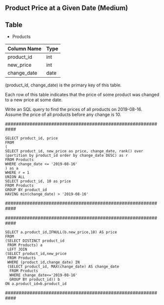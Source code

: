 ## Product Price at a Given Date (Medium)

## Table
* Products

| Column Name   | Type    |
---- | ---
| product_id    | int     |
| new_price     | int     |
| change_date   | date    |

(product_id, change_date) is the primary key of this table.

Each row of this table indicates that the price of some product was changed to a new price at some date.

Write an SQL query to find the prices of all products on 2019-08-16. Assume the price of all products before any change is 10.

############################################################
```
SELECT product_id, price
FROM
(
SELECT product_id, new_price as price, change_date, rank() over (partition by product_id order by change_date DESC) as r
FROM Products
WHERE change_date <= '2019-08-16'
) as a
WHERE r = 1
UNION ALL
SELECT product_id, 10 as price
FROM Products
GROUP BY product_id
HAVING min(change_date) > '2019-08-16'
```
############################################################

############################################################
```
SELECT a.product_id,IFNULL(b.new_price,10) AS price
FROM
(SELECT DISTINCT product_id 
 FROM Products) a 
 LEFT JOIN
(SELECT product_id,new_price 
 FROM Products 
 WHERE (product_id,change_date) IN 
 (SELECT product_id, MAX(change_date) AS change_date 
  FROM Products 
  WHERE change_date<='2019-08-16' 
  GROUP BY product_id)) b
ON a.product_id=b.product_id
```
############################################################
